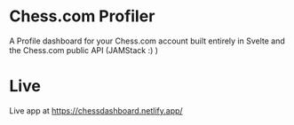# Chess.com Profiler
A Profile dashboard for your Chess.com account built entirely in Svelte and the Chess.com public API (JAMStack :) )

# Live
Live app at https://chessdashboard.netlify.app/
